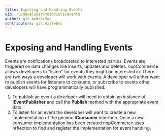 ```yaml
---
title: Exposing and Handling Events
uid: ru/developer/tutorials/events
author: git.AndreiMaz
contributors: git.exileDev
---
```


# Exposing and Handling Events

Events are notifications broadcasted to interested parties. Events are triggered on data changes like inserts, updates and deletes. nopCommerce allows developers to "listen" for events they might be interested in. There are two ways a developer will work with events. A developer will either want to publish events for listeners to consume, or subscribe to events other developers will have programmatically published.

1. To publish an event a developer will need to obtain an instance of **IEventPublisher** and call the **Publish** method with the appropriate event data.
1. To listen for an event the developer will want to create a new implementation of the generic **IConsumer** interface. Once a new consumer implementation has been created nopCommerce uses reflection to find and register the implementation for event handling.
